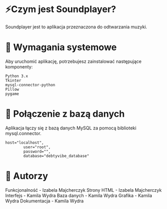 # ⚡Czym jest Soundplayer?

Soundplayer jest to aplikacja przeznaczona do odtwarzania muzyki.

# 🧬 Wymagania systemowe
Aby uruchomić aplikację, potrzebujesz zainstalować następujące komponenty:
```
Python 3.x
Tkinter
mysql-connector-python
Pillow
pygame
```
# :electric_plug: Połączenie z bazą danych
Aplikacja łączy się z bazą danych MySQL za pomocą biblioteki mysql.connector.
```
host="localhost",
        user="root",
        password="",
        database="debtyvibe_database"
```
# 🤝 Autorzy
Funkcjonalność - Izabela Majcherczyk
Strony HTML - Izabela Majcherczyk
Interfejs - Kamila Wydra
Baza danych - Kamila Wydra
Grafika - Kamila Wydra
Dokumentacja - Kamila Wydra
